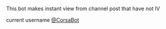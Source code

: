This bot makes instant view from channel post that have not IV

current username [@CorsaBot](https://t.me/CorsaBot)
